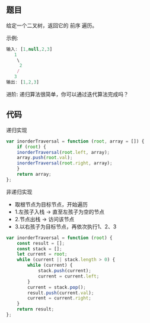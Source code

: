<!--
 * @Descripttion: 
 * @version: 1.0.0
 * @Author: jimmiezhou
 * @Date: 2020-01-03 15:56:18
 * @LastEditors  : jimmiezhou
 * @LastEditTime : 2020-01-03 15:58:45
 -->
## 题目

给定一个二叉树，返回它的 前序 遍历。

示例:

```js
输入: [1,null,2,3]  
   1
    \
     2
    /
   3 
输出: [1,2,3]
```

进阶: 递归算法很简单，你可以通过迭代算法完成吗？

## 代码

递归实现

```js
var inorderTraversal = function (root, array = []) {
    if (root) {
    inorderTraversal(root.left, array);
    array.push(root.val);
    inorderTraversal(root.right, array);
    }
    return array;
};
```

非递归实现

- 取根节点为目标节点，开始遍历
- 1.左孩子入栈 -> 直至左孩子为空的节点
- 2.节点出栈 -> 访问该节点
- 3.以右孩子为目标节点，再依次执行1、2、3

```js
var inorderTraversal = function (root) {
    const result = [];
    const stack = [];
    let current = root;
    while (current || stack.length > 0) {
        while (current) {
            stack.push(current);
            current = current.left;
        }
        current = stack.pop();
        result.push(current.val);
        current = current.right;
    }
    return result;
};
```